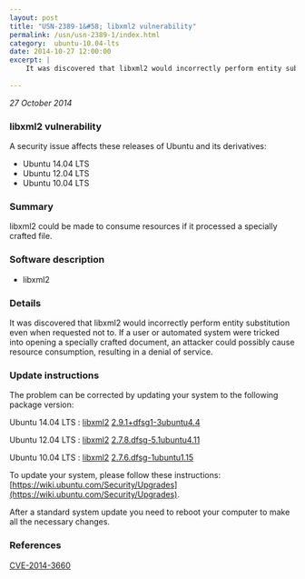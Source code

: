 ```yaml
---
layout: post
title: "USN-2389-1&#58; libxml2 vulnerability"
permalink: /usn/usn-2389-1/index.html
category:  ubuntu-10.04-lts
date: 2014-10-27 12:00:00
excerpt: |
    It was discovered that libxml2 would incorrectly perform entity substitution even when requested not to. If a user or automated system were tricked into opening a specially crafted document, an attacker could possibly cause resource consumption, resulting in a denial of service. 
    
--- 
```

 
 

*27 October 2014*

### libxml2 vulnerability

A security issue affects these releases of Ubuntu and its derivatives:

* Ubuntu 14.04 LTS
* Ubuntu 12.04 LTS
* Ubuntu 10.04 LTS

### Summary

libxml2 could be made to consume resources if it processed a specially crafted file.

### Software description

* libxml2 

### Details

It was discovered that libxml2 would incorrectly perform entity substitution even when requested not to. If a user or automated system were tricked into opening a specially crafted document, an attacker could possibly cause resource consumption, resulting in a denial of service. 

### Update instructions

The problem can be corrected by updating your system to the following package version:

Ubuntu 14.04 LTS
 : [libxml2](https://launchpad.net/ubuntu/+source/libxml2) <span> [2.9.1+dfsg1-3ubuntu4.4](https://launchpad.net/ubuntu/+source/libxml2/2.9.1+dfsg1-3ubuntu4.4) </span> 

Ubuntu 12.04 LTS
 : [libxml2](https://launchpad.net/ubuntu/+source/libxml2) <span> [2.7.8.dfsg-5.1ubuntu4.11](https://launchpad.net/ubuntu/+source/libxml2/2.7.8.dfsg-5.1ubuntu4.11) </span> 

Ubuntu 10.04 LTS
 : [libxml2](https://launchpad.net/ubuntu/+source/libxml2) <span> [2.7.6.dfsg-1ubuntu1.15](https://launchpad.net/ubuntu/+source/libxml2/2.7.6.dfsg-1ubuntu1.15) </span> 

To update your system, please follow these instructions: [https://wiki.ubuntu.com/Security/Upgrades](https://wiki.ubuntu.com/Security/Upgrades).

After a standard system update you need to reboot your computer to make all the necessary changes. 

### References

 
 [CVE-2014-3660](http://people.ubuntu.com/~ubuntu-security/cve/CVE-2014-3660)
 

